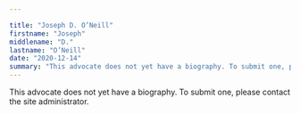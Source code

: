 ```yaml
---

title: "Joseph D. O’Neill"
firstname: "Joseph"
middlename: "D."
lastname: "O’Neill"
date: "2020-12-14"
summary: "This advocate does not yet have a biography. To submit one, please contact the site administrator."
---
```

This advocate does not yet have a biography. To submit one, please contact the site administrator.

